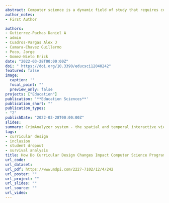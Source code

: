 ```yaml
---
abstract: Computer science is a dynamic field of study that requires constant review and updating of the curricular designs in academic programs—in general, measuring the impact of plan changes has been little explored in the literature. In most cases, it focuses only on structuring its curricula, leaving aside several factors associated with important events or facts such as student dropout, retention, and inclusion. However, these features provide academic institutions with many opportunities to understand student performance and propose more effective preventive/corrective actions to avoid dropouts. This work focuses on the curricular changes’ influence on student gender imbalance, socioeconomic provenance, and dropout. Specifically, we employ three different approaches for our analysis- (i) a longitudinal study of four curricula from informatics engineering to computer science transition at San Pablo Catholic University, (ii) an exploratory analysis for identifying essential features that determines the events mentioned above, and (iii) a survival analysis to estimate the probability that a student will stay (not dropout) before graduate, and calculate the average permanence time per curricula. Our analysis shows that the female student rates decreased, student rates from lower socioeconomic provenance increased, and the dropout rates were reduced with updates towards an internationally standardized curriculum. This is even strongly evidenced when the program changes its name. Finally, the set of techniques employed in this work composes a statistical mechanism that can be replicated/adapted to any other program in computer science aiming to extract valuable insights to support the decision-making process in educational institutions.
author_notes:
- First Author

authors:
- Gutierrez-Pachas Daniel A 
- admin
- Cuadros-Vargas Alex J 
- Camara-Chavez Guillermo 
- Poco, Jorge 
- Gomez-Nieto Erick
date: "2022-03-28T00:00:00Z"
doi: " https://doi.org/10.3390/educsci12040242"
featured: false
image: 
  caption: ''
  focal_point: ""
  preview_only: false
projects: ["Education"]
publication: '**Education Sciences**'
publication_short: ""
publication_types:
- "2"
publishDate: "2022-03-28T00:00:00Z"
slides: 
summary: CrimAnalyzer system - the spatial and temporal interactive views enable the exploration of local regions while revealing their criminal patternsover time.
tags:
- curricular design
- inclusion
- student dropout
- survival analysis
title: How Do Curricular Design Changes Impact Computer Science Programs? - A Case Study at San Pablo Catholic University in Peru
url_code: 
url_dataset: 
url_pdf: https://www.mdpi.com/2227-7102/12/4/242
url_poster: ""
url_project: ""
url_slides: ""
url_source: ""
url_video: 
---
```

